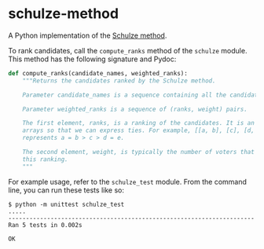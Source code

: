 schulze-method
==============

A Python implementation of the [Schulze method](http://en.wikipedia.org/wiki/Schulze_method).

To rank candidates, call the `compute_ranks` method of the `schulze` module. This method has the following signature and Pydoc:

```python
def compute_ranks(candidate_names, weighted_ranks):
    """Returns the candidates ranked by the Schulze method.

    Parameter candidate_names is a sequence containing all the candidate names.

    Parameter weighted_ranks is a sequence of (ranks, weight) pairs.

    The first element, ranks, is a ranking of the candidates. It is an array of
    arrays so that we can express ties. For example, [[a, b], [c], [d, e]]
    represents a = b > c > d = e.

    The second element, weight, is typically the number of voters that chose
    this ranking.
    """
```

For example usage, refer to the `schulze_test` module. From the command line, you can run these tests like so:

```text
$ python -m unittest schulze_test
.....
----------------------------------------------------------------------
Ran 5 tests in 0.002s

OK
```

